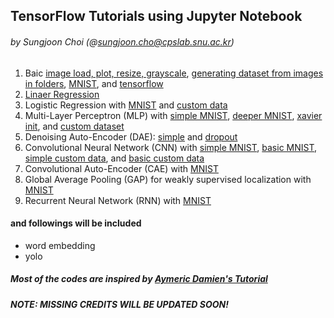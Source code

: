 ## TensorFlow Tutorials using Jupyter Notebook 
###### by Sungjoon Choi (@sungjoon.cho@cpslab.snu.ac.kr)


1. Baic [image load, plot, resize, grayscale](https://github.com/sjchoi86/tensorflow-tutorials/blob/master/notebooks/basic_imgprocess.ipynb), [generating dataset from images in folders](https://github.com/sjchoi86/tensorflow-tutorials/blob/master/notebooks/basic_gendataset.ipynb), [MNIST](https://github.com/sjchoi86/tensorflow-tutorials/blob/master/notebooks/basic_mnist.ipynb), and [tensorflow](https://github.com/sjchoi86/tensorflow-tutorials/blob/master/notebooks/basic_tensorflow.ipynb)
2. [Linaer Regression](https://github.com/sjchoi86/tensorflow-tutorials/blob/master/notebooks/linear_regression.ipynb)
3. Logistic Regression with [MNIST](https://github.com/sjchoi86/tensorflow-tutorials/blob/master/notebooks/logistic_regression_mnist.ipynb) and [custom data](https://github.com/sjchoi86/tensorflow-tutorials/blob/master/notebooks/logistic_regression_customdata.ipynb)
4. Multi-Layer Perceptron (MLP) with [simple MNIST](https://github.com/sjchoi86/tensorflow-tutorials/blob/master/notebooks/mlp_mnist_simple.ipynb), [deeper MNIST](https://github.com/sjchoi86/tensorflow-tutorials/blob/master/notebooks/mlp_mnist_deeper.ipynb), [xavier init](https://github.com/sjchoi86/tensorflow-tutorials/blob/master/notebooks/mlp_mnist_xavier.ipynb), and [custom dataset](https://github.com/sjchoi86/tensorflow-tutorials/blob/master/notebooks/mlp_customdata_basic.ipynb)
5. Denoising Auto-Encoder (DAE): [simple](https://github.com/sjchoi86/tensorflow-tutorials/blob/master/notebooks/dae_mnist.ipynb) and [dropout](https://github.com/sjchoi86/tensorflow-tutorials/blob/master/notebooks/dae_mnist_dropout.ipynb)
6. Convolutional Neural Network (CNN) with [simple MNIST](https://github.com/sjchoi86/tensorflow-tutorials/blob/master/notebooks/cnn_mnist_simple.ipynb), [basic MNIST](https://github.com/sjchoi86/tensorflow-tutorials/blob/master/notebooks/cnn_mnist_simple.ipynb), [simple custom data](https://github.com/sjchoi86/tensorflow-tutorials/blob/master/notebooks/cnn_customdata_simple.ipynb), and [basic custom data](https://github.com/sjchoi86/tensorflow-tutorials/blob/master/notebooks/cnn_customdata_basic.ipynb)
7. Convolutional Auto-Encoder (CAE) with [MNIST](https://github.com/sjchoi86/tensorflow-tutorials/blob/master/notebooks/cae_mnist.ipynb)
8. Global Average Pooling (GAP) for weakly supervised localization with [MNIST](https://github.com/sjchoi86/tensorflow-tutorials/blob/master/notebooks/gap_mnist.ipynb)
9. Recurrent Neural Network (RNN) with [MNIST](https://github.com/sjchoi86/tensorflow-tutorials/blob/master/notebooks/rnn_mnist_simple.ipynb)

#### and followings will be included
- word embedding
- yolo

##### Most of the codes are inspired by [Aymeric Damien's Tutorial](https://github.com/aymericdamien/TensorFlow-Examples/)
##### NOTE: MISSING CREDITS WILL BE UPDATED SOON!
